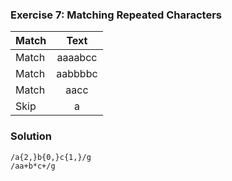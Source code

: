 ### Exercise 7: Matching Repeated Characters

| Match |  Text   |
| ----- | :-----: |
| Match | aaaabcc |
| Match | aabbbbc |
| Match |  aacc   |
| Skip  |    a    |

### Solution

```
/a{2,}b{0,}c{1,}/g
/aa+b*c+/g
```
